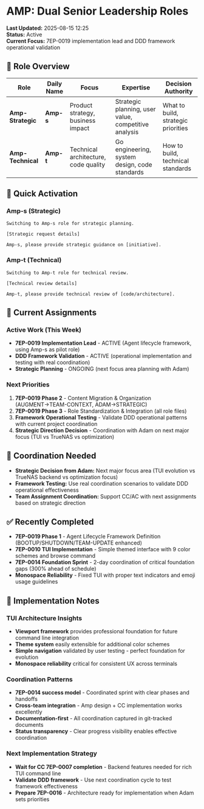 # AMP: Dual Senior Leadership Roles

**Last Updated:** 2025-08-15 12:25  
**Status:** Active  
**Current Focus:** 7EP-0019 implementation lead and DDD framework operational validation

## 🎯 Role Overview

| Role | Daily Name | Focus | Expertise | Decision Authority |
|------|------------|-------|-----------|-------------------|
| **Amp-Strategic** | **Amp-s** | Product strategy, business impact | Strategic planning, user value, competitive analysis | What to build, strategic priorities |
| **Amp-Technical** | **Amp-t** | Technical architecture, code quality | Go engineering, system design, code standards | How to build, technical standards |

## 🚀 Quick Activation

### Amp-s (Strategic)
```
Switching to Amp-s role for strategic planning.

[Strategic request details]

Amp-s, please provide strategic guidance on [initiative].
```

### Amp-t (Technical)  
```
Switching to Amp-t role for technical review.

[Technical review details]

Amp-t, please provide technical review of [code/architecture].
```

## 🎯 Current Assignments

### Active Work (This Week)
- **7EP-0019 Implementation Lead** - ACTIVE (Agent lifecycle framework, using Amp-s as pilot role)
- **DDD Framework Validation** - ACTIVE (operational implementation and testing with real coordination)
- **Strategic Planning** - ONGOING (next focus area planning with Adam)

### Next Priorities
1. **7EP-0019 Phase 2** - Content Migration & Organization (AUGMENT→TEAM-CONTEXT, ADAM→STRATEGIC)
2. **7EP-0019 Phase 3** - Role Standardization & Integration (all role files)
3. **Framework Operational Testing** - Validate DDD operational patterns with current project coordination
4. **Strategic Direction Decision** - Coordination with Adam on next major focus (TUI vs TrueNAS vs optimization)

## 🔗 Coordination Needed
- **Strategic Decision from Adam:** Next major focus area (TUI evolution vs TrueNAS backend vs optimization focus)
- **Framework Testing:** Use real coordination scenarios to validate DDD operational effectiveness
- **Team Assignment Coordination:** Support CC/AC with next assignments based on strategic direction

## ✅ Recently Completed
- **7EP-0019 Phase 1** - Agent Lifecycle Framework Definition (BOOTUP/SHUTDOWN/TEAM-UPDATE enhanced)
- **7EP-0010 TUI Implementation** - Simple themed interface with 9 color schemes and browse command
- **7EP-0014 Foundation Sprint** - 2-day coordination of critical foundation gaps (300% ahead of schedule)
- **Monospace Reliability** - Fixed TUI with proper text indicators and emoji usage guidelines

## 📝 Implementation Notes

### TUI Architecture Insights
- **Viewport framework** provides professional foundation for future command line integration
- **Theme system** easily extensible for additional color schemes
- **Simple navigation** validated by user testing - perfect foundation for evolution
- **Monospace reliability** critical for consistent UX across terminals

### Coordination Patterns
- **7EP-0014 success model** - Coordinated sprint with clear phases and handoffs
- **Cross-team integration** - Amp design + CC implementation works excellently
- **Documentation-first** - All coordination captured in git-tracked documents
- **Status transparency** - Clear progress visibility enables effective coordination

### Next Implementation Strategy
- **Wait for CC 7EP-0007 completion** - Backend features needed for rich TUI command line
- **Validate DDD framework** - Use next coordination cycle to test framework effectiveness
- **Prepare 7EP-0016** - Architecture ready for implementation when Adam sets priorities

